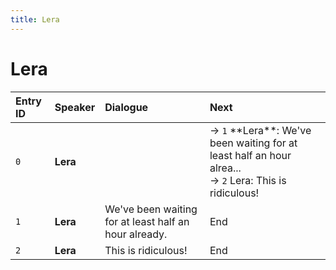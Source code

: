 ```yaml
---
title: Lera
---
```


# Lera


| Entry ID | Speaker | Dialogue | Next |
| :------- | :------ | :------- | :------------ |
| `0` | **Lera** |  | → `1` \*\*Lera\*\*: We've been waiting for at least half an hour alrea\.\.\.<br>→ `2` Lera: This is ridiculous\! |
| `1` | **Lera** | We've been waiting for at least half an hour already\. | End |
| `2` | **Lera** | This is ridiculous\! | End |
